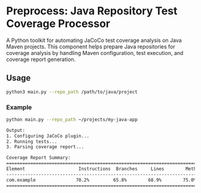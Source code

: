 # Preprocess: Java Repository Test Coverage Processor

A Python toolkit for automating JaCoCo test coverage analysis on Java Maven projects. This component helps prepare Java repositories for coverage analysis by handling Maven configuration, test execution, and coverage report generation.

## Usage
```bash
python3 main.py --repo_path /path/to/java/project
```

### Example
```bash
python main.py --repo_path ~/projects/my-java-app

Output:
1. Configuring JaCoCo plugin...
2. Running tests...
3. Parsing coverage report...

Coverage Report Summary:
================================================================================
Element                    Instructions  Branches     Lines        Methods      Classes      
--------------------------------------------------------------------------------
com.example               70.2%         65.8%        68.9%        75.0%        100%
================================================================================
```